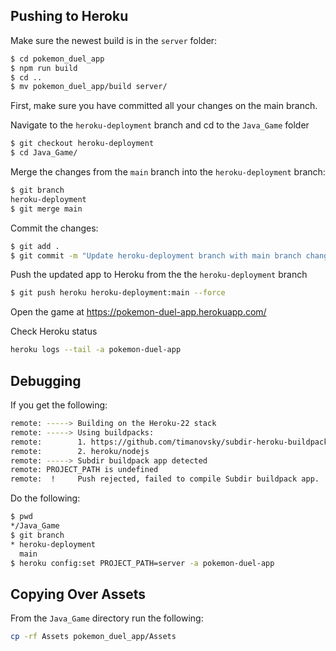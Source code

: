 ## Pushing to Heroku
Make sure the newest build is in the `server` folder:
```bash
$ cd pokemon_duel_app
$ npm run build     
$ cd ..
$ mv pokemon_duel_app/build server/
``` 
First, make sure you have committed all your changes on the main branch.

Navigate to the `heroku-deployment` branch and cd to the `Java_Game` folder
```bash
$ git checkout heroku-deployment
$ cd Java_Game/
```
Merge the changes from the `main` branch into the `heroku-deployment` branch:
```bash
$ git branch
heroku-deployment
$ git merge main
```

Commit the changes:
```bash
$ git add .
$ git commit -m "Update heroku-deployment branch with main branch changes"
```

Push the updated app to Heroku from the the `heroku-deployment` branch
```bash
$ git push heroku heroku-deployment:main --force
```
Open the game at https://pokemon-duel-app.herokuapp.com/

Check Heroku status
```bash
heroku logs --tail -a pokemon-duel-app
```

## Debugging

If you get the following:
```bash
remote: -----> Building on the Heroku-22 stack
remote: -----> Using buildpacks:
remote:        1. https://github.com/timanovsky/subdir-heroku-buildpack
remote:        2. heroku/nodejs
remote: -----> Subdir buildpack app detected
remote: PROJECT_PATH is undefined
remote:  !     Push rejected, failed to compile Subdir buildpack app.
```

Do the following:
```bash
$ pwd
*/Java_Game
$ git branch
* heroku-deployment
  main
$ heroku config:set PROJECT_PATH=server -a pokemon-duel-app
```

## Copying Over Assets
From the `Java_Game` directory run the following:
```bash
cp -rf Assets pokemon_duel_app/Assets
```
